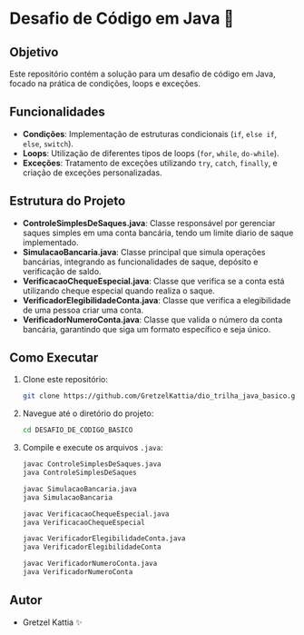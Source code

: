 # Desafio de Código em Java 🚀

## Objetivo
Este repositório contém a solução para um desafio de código em Java, focado na prática de condições, loops e exceções.

## Funcionalidades
- **Condições**: Implementação de estruturas condicionais (`if`, `else if`, `else`, `switch`).
- **Loops**: Utilização de diferentes tipos de loops (`for`, `while`, `do-while`).
- **Exceções**: Tratamento de exceções utilizando `try`, `catch`, `finally`, e criação de exceções personalizadas.

## Estrutura do Projeto
- **ControleSimplesDeSaques.java**: Classe responsável por gerenciar saques simples em uma conta bancária, tendo um limite diario de saque implementado.
- **SimulacaoBancaria.java**: Classe principal que simula operações bancárias, integrando as funcionalidades de saque, depósito e verificação de saldo.
- **VerificacaoChequeEspecial.java**: Classe que verifica se a conta está utilizando cheque especial quando realiza o saque.
- **VerificadorElegibilidadeConta.java**: Classe que verifica a elegibilidade de uma pessoa criar uma conta.
- **VerificadorNumeroConta.java**: Classe que valida o número da conta bancária, garantindo que siga um formato específico e seja único.

## Como Executar
1. Clone este repositório:
    ```bash
    git clone https://github.com/GretzelKattia/dio_trilha_java_basico.git
    ```
2. Navegue até o diretório do projeto:
    ```bash
    cd DESAFIO_DE_CODIGO_BASICO
    ```
3. Compile e execute os arquivos `.java`:
    ```bash
    javac ControleSimplesDeSaques.java
    java ControleSimplesDeSaques

    javac SimulacaoBancaria.java
    java SimulacaoBancaria

    javac VerificacaoChequeEspecial.java
    java VerificacaoChequeEspecial

    javac VerificadorElegibilidadeConta.java
    java VerificadorElegibilidadeConta

    javac VerificadorNumeroConta.java
    java VerificadorNumeroConta
    ```

## Autor
- Gretzel Kattia ✨
